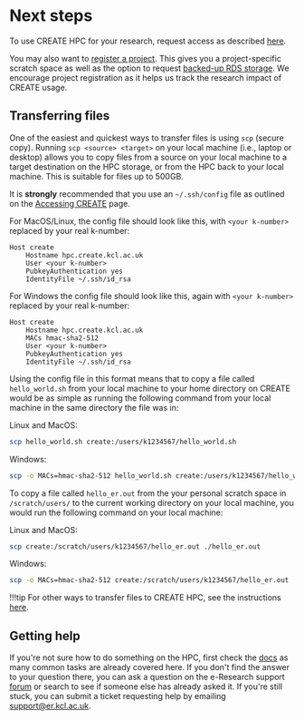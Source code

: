 # Next steps

To use CREATE HPC for your research, request access as described [here](https://docs.er.kcl.ac.uk/CREATE/requesting_access/).

You may also want to [register a project](https://docs.er.kcl.ac.uk/CREATE/requesting_access/#project-registration).
This gives you a project-specific scratch space as well as the option to request [backed-up RDS storage](https://docs.er.kcl.ac.uk/research_data/rds/).
We encourage project registration as it helps us track the research impact of CREATE usage.

## Transferring files

One of the easiest and quickest ways to transfer files is using `scp` (secure copy).
Running `scp <source> <target>` on your local machine (i.e., laptop or desktop) allows you to copy files from a source on your local machine
to a target destination on the HPC storage, or from the HPC back to your local machine.
This is suitable for files up to 500GB.

It is **strongly** recommended that you use an `~/.ssh/config` file as outlined on the [Accessing CREATE](https://docs.er.kcl.ac.uk/CREATE/access/) page.

For MacOS/Linux, the config file should look like this, with `<your k-number>` replaced by your real k-number:

```text
Host create
    Hostname hpc.create.kcl.ac.uk
    User <your k-number>
    PubkeyAuthentication yes
    IdentityFile ~/.ssh/id_rsa
```

For Windows the config file should look like this, again with `<your k-number>` replaced by your real k-number:

```text
Host create
    Hostname hpc.create.kcl.ac.uk
    MACs hmac-sha2-512
    User <your k-number>
    PubkeyAuthentication yes
    IdentityFile ~/.ssh/id_rsa
```

Using the config file in this format means that to copy a file called `hello_world.sh` from your local machine to your home
directory on CREATE would be as simple as running the following command from your local machine in the same directory the file was in:

Linux and MacOS:

```bash
scp hello_world.sh create:/users/k1234567/hello_world.sh
```

Windows:

```bash
scp -o MACs=hmac-sha2-512 hello_world.sh create:/users/k1234567/hello_world.sh
```

To copy a file called `hello_er.out` from the your personal scratch space in `/scratch/users/` to the current working directory
on your local machine, you would run the following command on your local machine:

Linux and MacOS:

```bash
scp create:/scratch/users/k1234567/hello_er.out ./hello_er.out
```

Windows:

```bash
scp -o MACs=hmac-sha2-512 create:/scratch/users/k1234567/hello_er.out ./hello_er.out
```

!!!tip
    For other ways to transfer files to CREATE HPC, see the instructions [here](https://docs.er.kcl.ac.uk/CREATE/rsync_and_scp/).

## Getting help

If you're not sure how to do something on the HPC, first check the [docs](https://docs.er.kcl.ac.uk/) as many common tasks are already covered here. If you don't find the answer to your question there, you can ask a question on the e-Research support [forum](https://forum.er.kcl.ac.uk/) or search to see if someone else has already asked it. If you're still stuck, you can submit a ticket requesting help by emailing [support@er.kcl.ac.uk](mailto:support@er.kcl.ac.uk).
